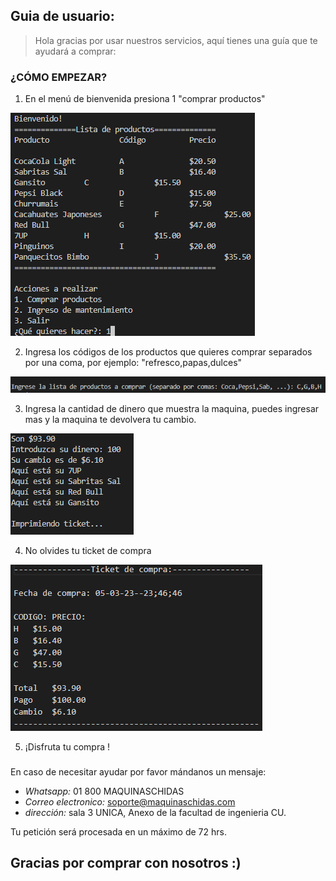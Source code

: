 ## Guia de usuario:


>Hola gracias por usar nuestros servicios, aquí tienes una guía que te ayudará a comprar:

  

### ¿CÓMO EMPEZAR?

 1. En el menú de bienvenida presiona  1 "comprar productos"

![enter image description here](./Imagenes/menu1.png)

 2. Ingresa los códigos de los productos que quieres comprar separados
    por una coma, por ejemplo: "refresco,papas,dulces"

![enter image description here](./Imagenes/menu2.png)

 3. Ingresa la cantidad de dinero que muestra la maquina, puedes
    ingresar mas y la maquina te devolvera tu cambio.

![enter image description here](./Imagenes/menu3.png)

 4. No olvides tu ticket de compra

		
![enter image description here](./Imagenes/ticket.png)

 5. ¡Disfruta tu compra !

###

En caso de necesitar ayudar por favor mándanos un mensaje:
 - *Whatsapp:* 01 800 MAQUINASCHIDAS
- *Correo electronico:* soporte@maquinaschidas.com
- *dirección:* sala 3 UNICA, Anexo de la facultad de ingenieria CU.

Tu petición será procesada en un máximo de 72 hrs.

## Gracias por comprar con nosotros :)
